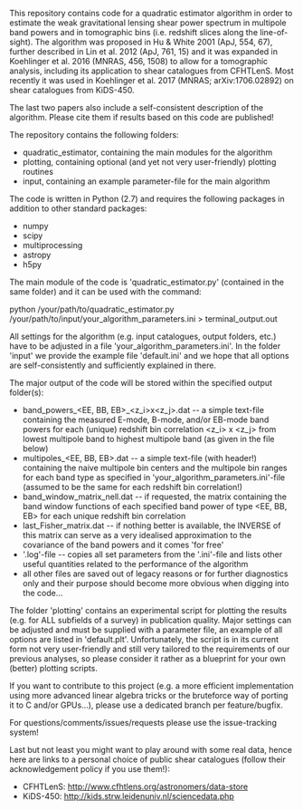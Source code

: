 This repository contains code for a quadratic estimator algorithm in order to estimate the weak gravitational lensing shear power spectrum in multipole band powers and in tomographic bins (i.e. redshift slices along the line-of-sight). The algorithm was proposed in Hu & White 2001 (ApJ, 554, 67), further described in Lin et al. 2012 (ApJ, 761, 15) and it was expanded in Koehlinger et al. 2016 (MNRAS, 456, 1508) to allow for a tomographic analysis, including its application to shear catalogues from CFHTLenS. Most recently it was used in Koehlinger et al. 2017 (MNRAS; arXiv:1706.02892) on shear catalogues from KiDS-450. 

The last two papers also include a self-consistent description of the algorithm. Please cite them if results based on this code are published! 

The repository contains the following folders:
* quadratic_estimator, containing the main modules for the algorithm
* plotting, containing optional (and yet not very user-friendly) plotting routines
* input, containing an example parameter-file for the main algorithm

The code is written in Python (2.7) and requires the following packages in addition to other standard packages:

* numpy
* scipy
* multiprocessing
* astropy
* h5py

The main module of the code is 'quadratic_estimator.py' (contained in the same folder) and it can be used with the command:

python /your/path/to/quadratic_estimator.py /your/path/to/input/your_algorithm_parameters.ini > terminal_output.out

All settings for the algorithm (e.g. input catalogues, output folders, etc.) have to be adjusted in a file 'your_algorithm_parameters.ini'. In the folder 'input' we provide the example file 'default.ini' and we hope that all options are self-consistently and sufficiently explained in there.

The major output of the code will be stored within the specified output folder(s):

* band_powers_<EE, BB, EB>_<z_i>x<z_j>.dat -- a simple text-file containing the measured E-mode, B-mode, and/or EB-mode band powers for each (unique) redshift bin correlation <z_i> x <z_j> from lowest multipole band to highest multipole band (as given in the file below)
* multipoles_<EE, BB, EB>.dat -- a simple text-file (with header!) containing the naive multipole bin centers and the multipole bin ranges for each band type as specified in 'your_algorithm_parameters.ini'-file (assumed to be the same for each redshift bin correlation!)
* band_window_matrix_nell<number>.dat -- if requested, the matrix containing the band window functions of each specified band power of type <EE, BB, EB> for each unique redshift bin correlation
* last_Fisher_matrix.dat -- if nothing better is available, the INVERSE of this matrix can serve as a very idealised approximation to the covariance of the band powers and it comes 'for free'
* '.log'-file -- copies all set parameters from the '.ini'-file and lists other useful quantities related to the performance of the algorithm
* all other files are saved out of legacy reasons or for further diagnostics only and their purpose should become more obvious when digging into the code...  
     
The folder 'plotting' contains an experimental script for plotting the results (e.g. for ALL subfields of a survey) in publication quality. Major settings can be adjusted and must be supplied with a parameter file, an example of all options are listed in 'default.plt'. Unfortunately, the script is in its current form not very user-friendly and still very tailored to the requirements of our previous analyses, so please consider it rather as a blueprint for your own (better) plotting scripts.

If you want to contribute to this project (e.g. a more efficient implementation using more advanced linear algebra tricks or the bruteforce way of porting it to C and/or GPUs...), please use a dedicated branch per feature/bugfix.

For questions/comments/issues/requests please use the issue-tracking system!

Last but not least you might want to play around with some real data, hence here are links to a personal choice of public shear catalogues (follow their acknowledgement policy if you use them!):

* CFHTLenS: http://www.cfhtlens.org/astronomers/data-store
* KiDS-450: http://kids.strw.leidenuniv.nl/sciencedata.php

